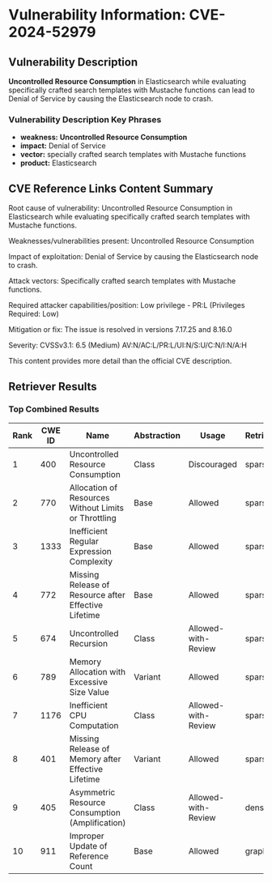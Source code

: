 # Vulnerability Information: CVE-2024-52979

## Vulnerability Description
**Uncontrolled Resource Consumption** in Elasticsearch while evaluating specifically crafted search templates with Mustache functions can lead to Denial of Service by causing the Elasticsearch node to crash.

### Vulnerability Description Key Phrases
- **weakness:** **Uncontrolled Resource Consumption**
- **impact:** Denial of Service
- **vector:** specially crafted search templates with Mustache functions
- **product:** Elasticsearch

## CVE Reference Links Content Summary
Root cause of vulnerability:
Uncontrolled Resource Consumption in Elasticsearch while evaluating specifically crafted search templates with Mustache functions.

Weaknesses/vulnerabilities present:
Uncontrolled Resource Consumption

Impact of exploitation:
Denial of Service by causing the Elasticsearch node to crash.

Attack vectors:
Specifically crafted search templates with Mustache functions.

Required attacker capabilities/position:
Low privilege - PR:L (Privileges Required: Low)

Mitigation or fix:
The issue is resolved in versions 7.17.25 and 8.16.0

Severity:
CVSSv3.1: 6.5 (Medium) AV:N/AC:L/PR:L/UI:N/S:U/C:N/I:N/A:H

This content provides more detail than the official CVE description.

## Retriever Results

### Top Combined Results

| Rank | CWE ID | Name | Abstraction | Usage  | Retrievers | Individual Scores |
|------|--------|------|-------------|-------|------------|-------------------|
| 1 | 400 | Uncontrolled Resource Consumption | Class | Discouraged | sparse | 0.214 |
| 2 | 770 | Allocation of Resources Without Limits or Throttling | Base | Allowed | sparse | 0.184 |
| 3 | 1333 | Inefficient Regular Expression Complexity | Base | Allowed | sparse | 0.182 |
| 4 | 772 | Missing Release of Resource after Effective Lifetime | Base | Allowed | sparse | 0.181 |
| 5 | 674 | Uncontrolled Recursion | Class | Allowed-with-Review | sparse | 0.177 |
| 6 | 789 | Memory Allocation with Excessive Size Value | Variant | Allowed | sparse | 0.177 |
| 7 | 1176 | Inefficient CPU Computation | Class | Allowed-with-Review | sparse | 0.169 |
| 8 | 401 | Missing Release of Memory after Effective Lifetime | Variant | Allowed | sparse | 0.167 |
| 9 | 405 | Asymmetric Resource Consumption (Amplification) | Class | Allowed-with-Review | dense | 0.484 |
| 10 | 911 | Improper Update of Reference Count | Base | Allowed | graph | 0.002 |

